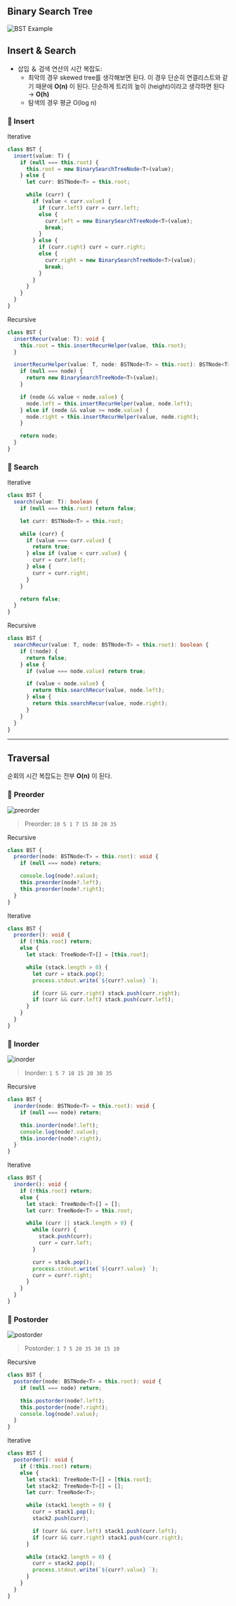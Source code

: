 ## Binary Search Tree

![BST Example](./bst-example.svg)

## Insert & Search

- 삽입 ＆ 검색 연산의 시간 복잡도:
  - 최악의 경우 skewed tree를 생각해보면 된다. 이 경우 단순히 연결리스트와 같기 때문에 **O(n)** 이 된다. 단순하게 트리의 높이 (height)이라고 생각하면 된다 → **O(h)**
  - 탐색의 경우 평균 O(log n)

### 🔵 Insert

Iterative

```ts
class BST {
  insert(value: T) {
    if (null === this.root) {
      this.root = new BinarySearchTreeNode<T>(value);
    } else {
      let curr: BSTNode<T> = this.root;

      while (curr) {
        if (value < curr.value) {
          if (curr.left) curr = curr.left;
          else {
            curr.left = new BinarySearchTreeNode<T>(value);
            break;
          }
        } else {
          if (curr.right) curr = curr.right;
          else {
            curr.right = new BinarySearchTreeNode<T>(value);
            break;
          }
        }
      }
    }
  }
}
```

Recursive

```ts
class BST {
  insertRecur(value: T): void {
    this.root = this.insertRecurHelper(value, this.root);
  }

  insertRecurHelper(value: T, node: BSTNode<T> = this.root): BSTNode<T> {
    if (null === node) {
      return new BinarySearchTreeNode<T>(value);
    }

    if (node && value < node.value) {
      node.left = this.insertRecurHelper(value, node.left);
    } else if (node && value >= node.value) {
      node.right = this.insertRecurHelper(value, node.right);
    }

    return node;
  }
}
```

### 🔵 Search

Iterative

```ts
class BST {
  search(value: T): boolean {
    if (null === this.root) return false;

    let curr: BSTNode<T> = this.root;

    while (curr) {
      if (value === curr.value) {
        return true;
      } else if (value < curr.value) {
        curr = curr.left;
      } else {
        curr = curr.right;
      }
    }

    return false;
  }
}
```

Recursive

```ts
class BST {
  searchRecur(value: T, node: BSTNode<T> = this.root): boolean {
    if (!node) {
      return false;
    } else {
      if (value === node.value) return true;

      if (value < node.value) {
        return this.searchRecur(value, node.left);
      } else {
        return this.searchRecur(value, node.right);
      }
    }
  }
}
```

---

## Traversal

순회의 시간 복잡도는 전부 **O(n)** 이 된다.

### 🔵 **Preorder**

![preorder](./preorder.jpg)

> Preorder: `10 5 1 7 15 30 20 35`

Recursive

```ts
class BST {
  preorder(node: BSTNode<T> = this.root): void {
    if (null === node) return;

    console.log(node?.value);
    this.preorder(node?.left);
    this.preorder(node?.right);
  }
}
```

Iterative

```ts
class BST {
  preorder(): void {
    if (!this.root) return;
    else {
      let stack: TreeNode<T>[] = [this.root];

      while (stack.length > 0) {
        let curr = stack.pop();
        process.stdout.write(`${curr?.value} `);

        if (curr && curr.right) stack.push(curr.right);
        if (curr && curr.left) stack.push(curr.left);
      }
    }
  }
}
```

### 🔵 **Inorder**

![inorder](./inorder.jpg)

> Inorder: `1 5 7 10 15 20 30 35`

Recursive

```ts
class BST {
  inorder(node: BSTNode<T> = this.root): void {
    if (null === node) return;

    this.inorder(node?.left);
    console.log(node?.value);
    this.inorder(node?.right);
  }
}
```

Iterative

```ts
class BST {
  inorder(): void {
    if (!this.root) return;
    else {
      let stack: TreeNode<T>[] = [];
      let curr: TreeNode<T> = this.root;

      while (curr || stack.length > 0) {
        while (curr) {
          stack.push(curr);
          curr = curr.left;
        }

        curr = stack.pop();
        process.stdout.write(`${curr?.value} `);
        curr = curr?.right;
      }
    }
  }
}
```

### 🔵 **Postorder**

![postorder](./postorder.jpg)

> Postorder: `1 7 5 20 35 30 15 10`

Recursive

```ts
class BST {
  postorder(node: BSTNode<T> = this.root): void {
    if (null === node) return;

    this.postorder(node?.left);
    this.postorder(node?.right);
    console.log(node?.value);
  }
}
```

Iterative

```ts
class BST {
  postorder(): void {
    if (!this.root) return;
    else {
      let stack1: TreeNode<T>[] = [this.root];
      let stack2: TreeNode<T>[] = [];
      let curr: TreeNode<T>;

      while (stack1.length > 0) {
        curr = stack1.pop();
        stack2.push(curr);

        if (curr && curr.left) stack1.push(curr.left);
        if (curr && curr.right) stack1.push(curr.right);
      }

      while (stack2.length > 0) {
        curr = stack2.pop();
        process.stdout.write(`${curr?.value} `);
      }
    }
  }
}
```
